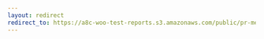 ```yaml
---
layout: redirect
redirect_to: https://a8c-woo-test-reports.s3.amazonaws.com/public/pr-merge/38724/e2e/index.html
---
```

